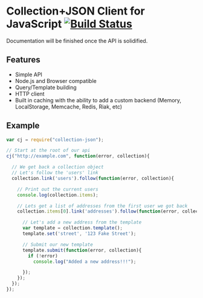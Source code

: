 Collection+JSON Client for JavaScript [![Build Status](https://secure.travis-ci.org/collection-json/collection-json.js.png)](http://travis-ci.org/7elephants/collection-json.js)
=====================================

Documentation will be finished once the API is solidified.

Features
--------

* Simple API
* Node.js and Browser compatible
* Query/Template building
* HTTP client
* Built in caching with the ability to add a custom backend (Memory, LocalStorage, Memcache, Redis, Riak, etc)


Example
-------

```js
var cj = require("collection-json");

// Start at the root of our api
cj("http://example.com", function(error, collection){

  // We get back a collection object
  // Let's follow the 'users' link
  collection.link('users').follow(function(error, collection){

    // Print out the current users
    console.log(collection.items);

    // Lets get a list of addresses from the first user we got back
    collection.items[0].link('addresses').follow(function(error, collection){

      // Let's add a new address from the template
      var template = collection.template();
      template.set('street', '123 Fake Street');

      // Submit our new template
      template.submit(function(error, collection){
        if (!error)
          console.log("Added a new address!!!");

      });
    });
  });
});
```
